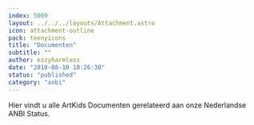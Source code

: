 ```yaml
---
index: 5009
layout: ../../../layouts/Attachment.astro
icon: attachment-outline
pack: teenyicons
title: "Documenten"
subtitle: ""
author: ezzyharmless
date: "2018-08-10 10:26:30"
status: "published"
category: "anbi"
---
```


Hier vindt u alle ArtKids Documenten gerelateerd aan onze Nederlandse ANBI Status.